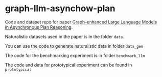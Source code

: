# graph-llm-asynchow-plan

Code and dataset repo for paper [Graph-enhanced Large Language Models in Asynchronous Plan Reasoning](https://arxiv.org/abs/2402.02805).

Naturalistic datasets used in the paper is in the folder ```data```.

You can use the code to generate naturalistic data in folder ```data_gen```

The code for the benchmarking experiment is in folder ```benchmark_llm```

The code and data for prototypical experiment can be found in ```prototypical```